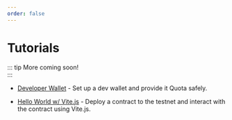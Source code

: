 ```yaml
---
order: false
---
```

# Tutorials

::: tip More coming soon!
<br>
:::

- [Developer Wallet](./dev-wallet/) - Set up a dev wallet and provide it Quota safely.

- [Hello World w/ Vite.js](./hello-world/) - Deploy a contract to the testnet and interact with the contract using Vite.js.


<!--
Welcome to the Solidity++ Lesson series. In this series of lessons we will learn to develop a complete dApp from the ground up.
- Learn the basics of the development environment.
- Learn how to deploy a smart contract to the mainnet.
Each lesson has both a video and a written guide, and both guides will show you everything you need to complete the lesson. The video guide is easier to follow, while the written guide has a lot of additional information that will help you learn Solidity++ in depth. Feel free to use either or both guides while working through the lessons.
-->

